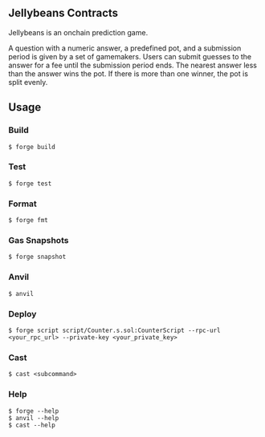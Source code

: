 ## Jellybeans Contracts

Jellybeans is an onchain prediction game.

A question with a numeric answer, a predefined pot, and a submission period is given by a set of gamemakers. Users can submit guesses to the answer for a fee until the submission period ends. The nearest answer less than the answer wins the pot. If there is more than one winner, the pot is split evenly.

## Usage

### Build

```shell
$ forge build
```

### Test

```shell
$ forge test
```

### Format

```shell
$ forge fmt
```

### Gas Snapshots

```shell
$ forge snapshot
```

### Anvil

```shell
$ anvil
```

### Deploy

```shell
$ forge script script/Counter.s.sol:CounterScript --rpc-url <your_rpc_url> --private-key <your_private_key>
```

### Cast

```shell
$ cast <subcommand>
```

### Help

```shell
$ forge --help
$ anvil --help
$ cast --help
```
